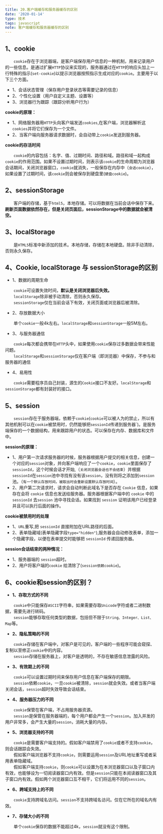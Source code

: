 ```yaml
---
title: 20.客户端缓存和服务器缓存的区别
date: '2020-01-14'
type: 技术
tags: javascript
note: 客户端缓存和服务器缓存的区别
---
```

## 1、cookie
&#8195;&#8195;`cookie`存在于浏览器端，是客户端保存用户信息的一种机制，用来记录用户的一些信息。是通过扩展`HTTP`协议来实现的，服务器通过在`HTTP`的响应头加上一行特殊的指示(`set-cookie`)以提示浏览器按照指示生成对应的`cookie`。主要用于以下三个方面。
+ 1、会话状态管理（保存用户登录状态等需要记录的信息）
+ 2、个性化设置（用户自定义主题、设置等）
+ 3、浏览器行为跟踪（跟踪分析用户行为）

**cookie的原理：**
+ 1、网络服务器用`HTTP`头向客户端发送`cookies`,在客户端，浏览器解析这`cookies`并将它们保存为一个文件。
+ 2、当客户端向服务器请求数据时，会自动带上`cookie`发送到服务器。

**cookie的存活时间**

&#8195;&#8195;`cookie`的内容包括：名字、值、过期时间、路径和域。路径和域一起构成`cookie`的作用范围。如果不设置过期时间，则表示该`cookie`的生命周期为浏览器会话期间，关闭浏览器窗口，`cookie`就消失，一般保存在内存中（`会话cookie`），如果设置了过期时间，该`cookie`则会被保存到硬盘里(`硬盘cookie`)。

## 2、sessionStorage
&#8195;&#8195;客户端的存储，基于`html5`，本地存储。可以将数据在当前会话中保存下来。**刷新页面数据依然存在，但是关闭页面后，sessionStorage中的数据就会被清空。**

## 3、localStorage
&#8195;&#8195;是`HTML5`标准中新添加的技术。本地存储，存储在本地硬盘。除非手动清除，否则永久保存。

## 4、Cookie, localStorage 与 sessionStorage的区别

+ 1、数据的周期生命

&#8195;&#8195;`cookie`可设置失效时间，**默认是关闭浏览器后失效。**<br>
&#8195;&#8195;`localStorage`除非被手动清除，否则永久保存。<br>
&#8195;&#8195;`sessionStorage`仅在当前会话下有效，关闭页面或浏览器后被清除。<br>
+ 2、存放数据大小

&#8195;&#8195;单个`cookie`一般4k左右。`localStorage`和`sessionStorage`一般5M左右。
+ 3、与服务器通信

&#8195;&#8195;`cookie`每次都会携带在`HTTP`头中，如果使用`cookie`保存过多数据会带来性能问题。<br>
&#8195;&#8195;`localStorage`和`sessionStorage`仅在客户端（即浏览器）中保存，不参与和服务器的通信
+ 4、易用性

&#8195;&#8195;`cookie`需要程序员自己封装，源生的`Cookie`接口不友好。`localStorage`和`sessionStorage`都有封装好的接口。

## 5、session
&#8195;&#8195;`session`存在于服务器端，依赖于`cookie`(`cookie`可以被人为的禁止，所以有其他机制可以在`cookie`被禁用时，仍然能够把`sessionId`传递到服务器`)。是服务端保存的一个数据结构，用来跟踪用户的状态。可以保存在内存、数据库和文件中。<br>

**session的原理：**
+ 1、用户第一次请求服务器的时候，服务器根据用户提交的相关信息，创建一个对应的`session`对象，并向客户端响应了一个`cookie`，`cookie`里面保存了`sessionId`，这个时候会话才开始,（`关闭浏览器会话也不会结束`）并根据`sessionId`在`session`池中寻找有没有该`session`，没有则将之添加到`session`池。（`有一个默认存放时间，被取出时会重新设置默认存放时间`）。
+ 2、用户第二次请求时，请求会自动判断此域名下是否存在 `Cookie` 信息，如果存在会将 `cookie` 信息也发送给服务器。服务器根据客户端中的 `cookie` 中的 `sessionId` 去`session` 池中寻找会话。如果找到 `session` 证明该用户已经登录并且可以执行后面的操作。

**cookie被禁用时的处理**
+ 1、`URL`重写,把 `sessionId` 直接附加在URL路径的后面。
+ 2、表单隐藏域(表单隐藏字段`type="hidden"`),服务器会自动修改表单，添加一个隐藏字段，以便在表单提交时能够把 `sessionId` 传递回服务器。

**session会话结束的两种情况：**
+ 1、服务器端的 `session`超时。
+ 2、用户将客户端的`cookie` 给清除了(`session依赖cookie`)。

## 6、cookie和session的区别？
+ **1、存取方式的不同**

&#8195;&#8195;`cookie`中只能保存`ASCII`字符串，如果需要存取`Unicode`字符或者二进制数据，需要先进行转码。<br>
&#8195;&#8195;`session`能够存取任何类型的数据，包括但不限于`String、Integer、List、Map`等。
+ **2、隐私策略的不同**

&#8195;&#8195;`cookie`存储在客户端中，对客户是可见的，客户端的一些程序可能会窥探、复制以至修正`cookie`中的内容。<br>
&#8195;&#8195;`session`存储在服务器上，对客户是透明的，不存在敏感信息泄露的风险。
+ **3、有效期上的不同**

&#8195;&#8195;`cookie`可以设置过期时间来保存用户信息在客户端保存的期限。<br>
&#8195;&#8195;`session`依赖`cookie`，一旦`cookie`被清除，`session`就会失效。或者当客户端关闭会话，`session`超时失效导致会话结束。
+ **4、服务器压力的不同**

&#8195;&#8195;`cookie`保管在客户端，不占用服务器资源。<br>
&#8195;&#8195;`session`是保管在服务器端的，每个用户都会产生一个`session`。加入并发的用户非常多，会产生大量的`session`，消耗大量的内存。

+ **5、浏览器支持的不同**

&#8195;&#8195;`cookie`是需要客户端支持的。假如客户端禁用了`cookie`或者不支持`cookie`，则会话跟踪会失效。<br>
&#8195;&#8195;假如客户端浏览器不支持`cookie`，则需要运用`session`及URL地址重写或者采用表单隐藏域。<br>
&#8195;&#8195;假如客户端支持`cookie`，则`cookie`可以设置为在本浏览器窗口以及子窗口内有效，也能够设为一切阅读器窗口内有效。但是`session`只能在本阅读器窗口及其子窗口内有效。假如两个浏览器窗口互不相干，它们将运用不同的`session`。
+ **6、跨域支持上的不同**

&#8195;&#8195;`cookie`支持跨域名访问。`session`不支持跨域名访问。仅在它所在的域名内有效。

+ **7、存储大小的不同**

&#8195;&#8195;单个`cookie`保存的数据不能超过4k，`session`就没有这个限制。

<Valine></Valine>